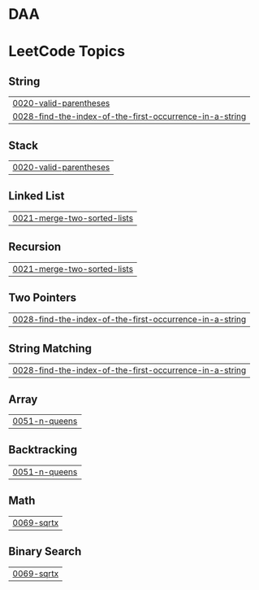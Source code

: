 # DAA
<!---LeetCode Topics Start-->
# LeetCode Topics
## String
|  |
| ------- |
| [0020-valid-parentheses](https://github.com/kunjarajkumar/DAA/tree/master/0020-valid-parentheses) |
| [0028-find-the-index-of-the-first-occurrence-in-a-string](https://github.com/kunjarajkumar/DAA/tree/master/0028-find-the-index-of-the-first-occurrence-in-a-string) |
## Stack
|  |
| ------- |
| [0020-valid-parentheses](https://github.com/kunjarajkumar/DAA/tree/master/0020-valid-parentheses) |
## Linked List
|  |
| ------- |
| [0021-merge-two-sorted-lists](https://github.com/kunjarajkumar/DAA/tree/master/0021-merge-two-sorted-lists) |
## Recursion
|  |
| ------- |
| [0021-merge-two-sorted-lists](https://github.com/kunjarajkumar/DAA/tree/master/0021-merge-two-sorted-lists) |
## Two Pointers
|  |
| ------- |
| [0028-find-the-index-of-the-first-occurrence-in-a-string](https://github.com/kunjarajkumar/DAA/tree/master/0028-find-the-index-of-the-first-occurrence-in-a-string) |
## String Matching
|  |
| ------- |
| [0028-find-the-index-of-the-first-occurrence-in-a-string](https://github.com/kunjarajkumar/DAA/tree/master/0028-find-the-index-of-the-first-occurrence-in-a-string) |
## Array
|  |
| ------- |
| [0051-n-queens](https://github.com/kunjarajkumar/DAA/tree/master/0051-n-queens) |
## Backtracking
|  |
| ------- |
| [0051-n-queens](https://github.com/kunjarajkumar/DAA/tree/master/0051-n-queens) |
## Math
|  |
| ------- |
| [0069-sqrtx](https://github.com/kunjarajkumar/DAA/tree/master/0069-sqrtx) |
## Binary Search
|  |
| ------- |
| [0069-sqrtx](https://github.com/kunjarajkumar/DAA/tree/master/0069-sqrtx) |
<!---LeetCode Topics End-->